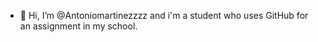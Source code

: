 - 👋 Hi, I’m @Antoniomartinezzzz and i'm a student who uses GitHub for an assignment in my school.

<!---
Antoniomartinezzzz/Antoniomartinezzzz is a ✨ special ✨ repository because its `README.md` (this file) appears on your GitHub profile.
You can click the Preview link to take a look at your changes.
--->
